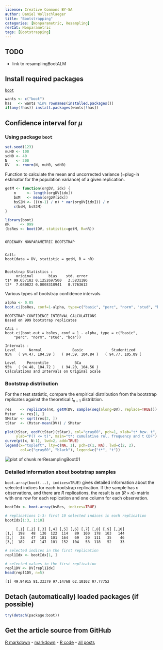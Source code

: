 ```yaml
---
license: Creative Commons BY-SA
author: Daniel Wollschlaeger
title: "Bootstrapping"
categories: [Nonparametric, Resampling]
rerCat: Nonparametric
tags: [Bootstrapping]
---
```





TODO
-------------------------

 - link to resamplingBootALM

Install required packages
-------------------------

[`boot`](http://cran.r-project.org/package=boot)


```r
wants <- c("boot")
has   <- wants %in% rownames(installed.packages())
if(any(!has)) install.packages(wants[!has])
```

Confidence interval for $\mu$
-------------------------

### Using package `boot`
    

```r
set.seed(123)
muH0 <- 100
sdH0 <- 40
N    <- 200
DV   <- rnorm(N, muH0, sdH0)
```

Function to calculate the mean and uncorrected variance (=plug-in estimator for the population variance) of a given replication.


```r
getM <- function(orgDV, idx) {
    n     <- length(orgDV[idx])
    bsM   <- mean(orgDV[idx])
    bsS2M <- (((n-1) / n) * var(orgDV[idx])) / n
    c(bsM, bsS2M)
}

library(boot)
nR     <- 999
(bsRes <- boot(DV, statistic=getM, R=nR))
```

```

ORDINARY NONPARAMETRIC BOOTSTRAP


Call:
boot(data = DV, statistic = getM, R = nR)


Bootstrap Statistics :
     original       bias    std. error
t1* 99.657182 0.1252697500   2.5831186
t2*  7.080822 0.0008318941   0.7763612
```

Various types of bootstrap confidence intervals


```r
alpha <- 0.05
boot.ci(bsRes, conf=1-alpha, type=c("basic", "perc", "norm", "stud", "bca"))
```

```
BOOTSTRAP CONFIDENCE INTERVAL CALCULATIONS
Based on 999 bootstrap replicates

CALL : 
boot.ci(boot.out = bsRes, conf = 1 - alpha, type = c("basic", 
    "perc", "norm", "stud", "bca"))

Intervals : 
Level      Normal              Basic             Studentized     
95%   ( 94.47, 104.59 )   ( 94.59, 104.84 )   ( 94.77, 105.09 )  

Level     Percentile            BCa          
95%   ( 94.48, 104.72 )   ( 94.20, 104.56 )  
Calculations and Intervals on Original Scale
```

### Bootstrap distribution

For the $t$ test statistic, compare the empirical distribution from the bootstrap replicates against the theoretical $t_{n-1}$ distribtion.


```r
res    <- replicate(nR, getM(DV, sample(seq(along=DV), replace=TRUE)))
Mstar  <- res[1, ]
SMstar <- sqrt(res[2, ])
tStar  <- (Mstar-mean(DV)) / SMstar
```


```r
plot(tStar, ecdf(tStar)(tStar), col="gray60", pch=1, xlab="t* bzw. t",
     ylab="P(T <= t)", main="t*: cumulative rel. frequency and t CDF")
curve(pt(x, N-1), lwd=2, add=TRUE)
legend(x="topleft", lty=c(NA, 1), pch=c(1, NA), lwd=c(2, 2),
       col=c("gray60", "black"), legend=c("t*", "t"))
```

![plot of chunk rerResamplingBoot01](../content/assets/figure/rerResamplingBoot01-1.png) 

### Detailed information about bootstrap samples

`boot.array(boot(...), indices=TRUE)` gives detailed information about the selected indices for each bootstrap replication. If the sample has $n$ observations, and there are $R$ replications, the result is an $(R \times n)$-matrix with one row for each replication and one column for each observation.


```r
bootIdx <- boot.array(bsRes, indices=TRUE)

# replications 1-3: first 10 selected indices in each replication
bootIdx[1:3, 1:10]
```

```
     [,1] [,2] [,3] [,4] [,5] [,6] [,7] [,8] [,9] [,10]
[1,]  198   48  130  122  114   89  100  178  103   144
[2,]   28   47  181  101  164   69   20  111   35    46
[3,]  182   47  147  101  152  104   58  118   52    33
```

```r
# selected indices in the first replication
repl1Idx <- bootIdx[1, ]

# selected values in the first replication
repl1DV <- DV[repl1Idx]
head(repl1DV, n=5) 
```

```
[1] 49.94915 81.33379 97.14768 62.10102 97.77752
```

Detach (automatically) loaded packages (if possible)
-------------------------


```r
try(detach(package:boot))
```

Get the article source from GitHub
----------------------------------------------

[R markdown](https://github.com/dwoll/RExRepos/raw/master/Rmd/resamplingBoot.Rmd) - [markdown](https://github.com/dwoll/RExRepos/raw/master/md/resamplingBoot.md) - [R code](https://github.com/dwoll/RExRepos/raw/master/R/resamplingBoot.R) - [all posts](https://github.com/dwoll/RExRepos/)
